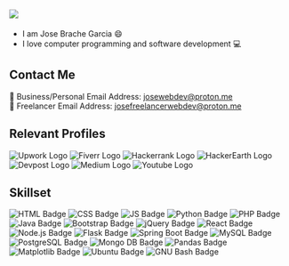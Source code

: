 <!--
**josewebdev2000/josewebdev2000** is a ✨ _special_ ✨ repository because its `README.md` (this file) appears on your GitHub profile.

Here are some ideas to get you started:

- 🔭 I’m currently working on ...
- 🌱 I’m currently learning ...
- 👯 I’m looking to collaborate on ...
- 🤔 I’m looking for help with ...
- 💬 Ask me about ...
- 📫 How to reach me: ...
- 😄 Pronouns: ...
- ⚡ Fun fact: ...
-->

<h1>
  <a href="https://git.io/typing-svg">
    <img src="https://readme-typing-svg.herokuapp.com?color=1e81b0&size=25&lines=Hello+Universe!!!..👋">
  </a>
</h1>

- I am Jose Brache Garcia 😄
- I love computer programming and software development <span>&#128187;</span>

## Contact Me
<span>&#128231;</span> Business/Personal Email Address: josewebdev@proton.me<br>
<span>&#128231;</span> Freelancer Email Address: josefreelancerwebdev@proton.me 

## Relevant Profiles
<div>
  <a href="https://www.upwork.com/freelancers/~01a56229c98da68f05" style="text-decoration: none;" target="_blank">
    <img src="https://img.shields.io/badge/Upwork-6FDA44?style=for-the-badge&logo=upwork&logoColor=white" alt="Upwork Logo">
  </a>
  <a href="https://www.fiverr.com/josewebdev2000" style="text-decoration: none;" target="_blank">
    <img src="https://img.shields.io/badge/Fiverr-1DBF73?style=for-the-badge&logo=fiverr&logoColor=white" alt="Fiverr Logo">
  </a>
  <a href="https://www.hackerrank.com/jjbrach4" style="text-decoration: none;" target="_blank">
    <img src="https://img.shields.io/badge/Hackerrank-00EA64?style=for-the-badge&logo=hackerrank&logoColor=white" alt="Hackerrank Logo">
  </a>
  <a href="https://www.hackerearth.com/@josewebdev" style="text-decoration: none;" target="_blank">
    <img src="https://img.shields.io/badge/Hackerearth-2C3454?style=for-the-badge&logo=hackerearth&logoColor=white" alt="HackerEarth Logo">
  </a>
  <a href="https://devpost.com/josewebdev2000" style="text-decoration: none;" target="_blank">
    <img src="https://img.shields.io/badge/devpost-003E54?style=for-the-badge&logo=devpost&logoColor=white" alt="Devpost Logo">
  </a>
  <a href="https://medium.com/@josewebdev" style="text-decoration: none;" target="_blank">
    <img src="https://img.shields.io/badge/medium-000000?style=for-the-badge&logo=medium&logoColor=white" alt="Medium Logo">
  </a>
  <a href="https://www.youtube.com/@josebrache1622" style="text-decoration: none;" target="_blank">
    <img src="https://img.shields.io/badge/youtube-FF0000?style=for-the-badge&logo=youtube&logoColor=white" alt="Youtube Logo">
  </a>
</div>

## Skillset
<div>
  <img src="https://img.shields.io/badge/html-E34F26?style=for-the-badge&logo=html5&logoColor=white" alt="HTML Badge">
  <img src="https://img.shields.io/badge/css-1572B6?style=for-the-badge&logo=css3&logoColor=white" alt="CSS Badge">
  <img src="https://img.shields.io/badge/js-F7DF1E?style=for-the-badge&logo=javascript&logoColor=white" alt="JS Badge">
  <img src="https://img.shields.io/badge/python-3776AB?style=for-the-badge&logo=python&logoColor=white" alt="Python Badge">
  <img src="https://img.shields.io/badge/php-777BB4?style=for-the-badge&logo=php&logoColor=white" alt="PHP Badge">
  <img src="https://img.shields.io/badge/Java-ED8B00?style=for-the-badge&logo=openjdk&logoColor=white" alt="Java Badge">
  <img src="https://img.shields.io/badge/bootstrap-7952B3?style=for-the-badge&logo=bootstrap&logoColor=white" alt="Bootstrap Badge">
  <img src="https://img.shields.io/badge/jquery-0769AD?style=for-the-badge&logo=jquery&logoColor=white" alt="jQuery Badge">
  <img src="https://img.shields.io/badge/react-0088CC?style=for-the-badge&logo=react&logoColor=white" alt="React Badge">
  <img src="https://img.shields.io/badge/node.js-339933?style=for-the-badge&logo=node.js&logoColor=white" alt="Node.js Badge">
  <img src="https://img.shields.io/badge/flask-000000?style=for-the-badge&logo=flask&logoColor=white" alt="Flask Badge">
  <img src="https://img.shields.io/badge/Spring%20Boot-6DB33F?style=for-the-badge&logo=springboot&logoColor=white" alt="Spring Boot Badge">
  <img src="https://img.shields.io/badge/mysql-4479A1?style=for-the-badge&logo=mysql&logoColor=white" alt="MySQL Badge">
  <img src="https://img.shields.io/badge/postgresql-4169E1?style=for-the-badge&logo=postgresql&logoColor=white" alt="PostgreSQL Badge">
  <img src="https://img.shields.io/badge/Mongo%20DB-47A248?style=for-the-badge&logo=mongodb&logoColor=white" alt="Mongo DB Badge">
  <img src="https://img.shields.io/badge/Pandas-150458?style=for-the-badge&logo=pandas&logoColor=white" alt="Pandas Badge">
  <img src="https://rb.gy/rzmqe" alt="Matplotlib Badge">
  <img src="https://img.shields.io/badge/Ubuntu-E95420?style=for-the-badge&logo=ubuntu&logoColor=white" alt="Ubuntu Badge">
  <img src="https://img.shields.io/badge/bash-4EAA25?style=for-the-badge&logo=gnubash&logoColor=white" alt="GNU Bash Badge">
</div>





